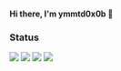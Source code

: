 #### Hi there, I'm ymmtd0x0b 👋

<!--
**ymmtd0x0b/ymmtd0x0b** is a ✨ _special_ ✨ repository because its `README.md` (this file) appears on your GitHub profile.

Here are some ideas to get you started:

- 🔭 I’m currently working on ...
- 🌱 I’m currently learning ...
- 👯 I’m looking to collaborate on ...
- 🤔 I’m looking for help with ...
- 💬 Ask me about ...
- 📫 How to reach me: ...
- 😄 Pronouns: ...
- ⚡ Fun fact: ...
-->


### Status

![](http://github-profile-summary-cards.vercel.app/api/cards/profile-details?username=ymmtd0x0b&theme=nord_dark)
![](http://github-profile-summary-cards.vercel.app/api/cards/repos-per-language?username=ymmtd0x0b&theme=nord_dark)
![](http://github-profile-summary-cards.vercel.app/api/cards/stats?username=ymmtd0x0b&theme=nord_dark)
![](http://github-profile-summary-cards.vercel.app/api/cards/productive-time?username=ymmtd0x0b&theme=nord_dark&utcOffset=9)
